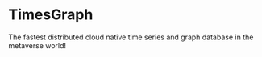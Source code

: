 # TimesGraph
The fastest distributed cloud native time series and graph database in the metaverse world!

